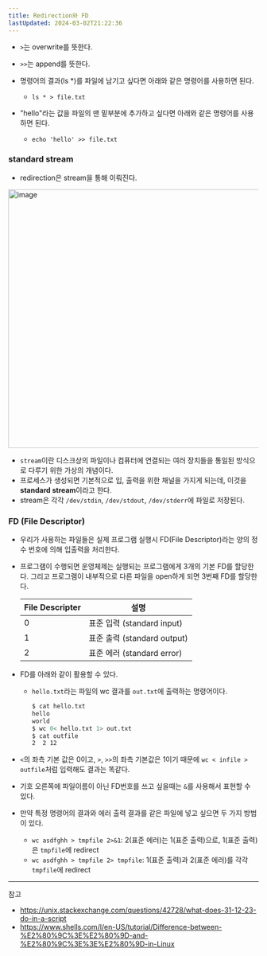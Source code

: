 ```yaml
---
title: Redirection와 FD
lastUpdated: 2024-03-02T21:22:36
---
```


- `>`는 overwrite를 뜻한다.
- `>>`는 append를 뜻한다.

- 명령어의 결과(ls *)를 파일에 남기고 싶다면 아래와 같은 명령어를 사용하면 된다.
  - `ls * > file.txt`

- "hello"라는 값을 파일의 맨 밑부분에 추가하고 싶다면 아래와 같은 명령어를 사용하면 된다.
  - `echo 'hello' >> file.txt`

### standard stream

- redirection은 stream을 통해 이뤄진다.

<img width="520" alt="image" src="https://github.com/rlaisqls/TIL/assets/81006587/da9115dd-03db-4c9e-858d-b4e59911a170">

- `stream`이란 디스크상의 파일이나 컴퓨터에 연결되는 여러 장치들을 통일된 방식으로 다루기 위한 가상의 개념이다.
- 프로세스가 생성되면 기본적으로 입, 출력을 위한 채널을 가지게 되는데, 이것을 **standard stream**이라고 한다.
- stream은 각각 `/dev/stdin`, `/dev/stdout`, `/dev/stderr`에 파일로 저장된다.

### FD (File Descriptor)

- 우리가 사용하는 파일들은 실제 프로그램 실행시 FD(File Descriptor)라는 양의 정수 번호에 의해 입출력을 처리한다.
- 프로그램이 수행되면 운영체제는 실행되는 프로그램에게 3개의 기본 FD를 할당한다. 그리고 프로그램이 내부적으로 다른 파일을 open하게 되면 3번째 FD를 할당한다.

  |File Descripter|설명|
  |-|-|
  |0|표준 입력 (standard input)|
  |1|표준 출력 (standard output)|
  |2|표준 에러 (standard error)|

- FD를 아래와 같이 활용할 수 있다.
  - `hello.txt`라는 파일의 wc 결과를 `out.txt`에 출력하는 명령어이다.
  
    ```bash
    $ cat hello.txt
    hello
    world
    $ wc 0< hello.txt 1> out.txt
    $ cat outfile 
    2  2 12
    ```

- `<`의 좌측 기본 값은 0이고, `>`, `>>`의 좌측 기본값은 1이기 때문에 `wc < infile > outfile`처럼 입력해도 결과는 똑같다.
- 기호 오른쪽에 파일이름이 아닌 FD번호를 쓰고 싶을때는 `&`를 사용해서 표현할 수 있다.
- 만약 특정 명령어의 결과와 에러 출력 결과를 같은 파일에 넣고 싶으면 두 가지 방법이 있다.
  - `wc asdfghh > tmpfile 2>&1`: 2(표준 에러)는 1(표준 출력)으로, 1(표준 출력)은 `tmpfile`에 redirect
  - `wc asdfghh > tmpfile 2> tmpfile`: 1(표준 출력)과 2(표준 에러)를 각각 `tmpfile`에 redirect

---
참고
- https://unix.stackexchange.com/questions/42728/what-does-31-12-23-do-in-a-script
- https://www.shells.com/l/en-US/tutorial/Difference-between-%E2%80%9C%3E%E2%80%9D-and-%E2%80%9C%3E%3E%E2%80%9D-in-Linux